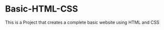 Basic-HTML-CSS
==============

This is a Project that creates a complete basic website using HTML and CSS
